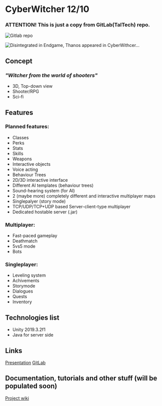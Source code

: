 # CyberWitcher 12/10

### ATTENTION! This is just a copy from GitLab(TalTech) repo.
![Gitlab repo](https://gitlab.cs.ttu.ee/kigris/iti0200-2020-project)

![Disintegrated in Endgame, Thanos appeared in CyberWithcer...](https://i.imgur.com/mbKZkXl.png)

## Concept
### *"Witcher from the world of shooters"*
 - 3D, Top-down view
 - Shooter/RPG
 - Sci-fi

## Features
### Planned features:
 - Classes
 - Perks
 - Stats
 - Skills
 - Weapons
 - Interactive objects
 - Voice acting
 - Behaviour Trees
 - 2D/3D interactive interface
 - Different AI templates (behaviour trees)
 - Sound-hearing system (for AI)
 - 2 (maybe more) completely different and interactive multiplayer maps
 - Singlepalyer (story mode)
 - TCP/UDP/TCP+UDP based Server-client-type multiplayer
 - Dedicated hostable server (.jar)

### Multiplayer:
 - Fast-paced gameplay
 - Deathmatch
 - 5vs5 mode
 - Bots

### Singleplayer:
 - Leveling system
 - Achivements
 - Storymode
 - Dialogues
 - Quests
 - Inventory

## Technologies list
 - Unity 2019.3.2f1
 - Java for server side

## Links
[Presentation](https://drive.google.com/file/d/111I8_-14rfV_Yr7XzM8W6rFNg0wP9FIs/view?usp=sharing)
[GitLab](https://gitlab.cs.ttu.ee/kigris/iti0200-2020-project)


## Documentation, tutorials and other stuff (will be populated soon)
[Project wiki](https://gitlab.cs.ttu.ee/kigris/iti0200-2020-project/-/wikis/home)
